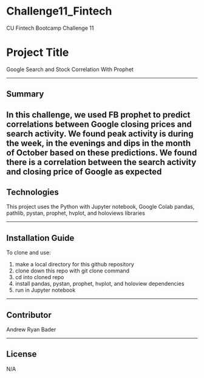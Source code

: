 # Challenge11_Fintech
CU Fintech Bootcamp Challenge 11

# Project Title

Google Search and Stock Correlation With Prophet

---

## Summary
In this challenge, we used FB prophet to predict correlations between Google closing prices and search activity. We found peak activity is during the week, in the evenings and dips in the month of October based on these predictions. We found there is a correlation between the search activity and closing price of Google as expected
--

## Technologies

This project uses the Python with Jupyter notebook, Google Colab pandas, pathlib, pystan, prophet, hvplot, and holoviews libraries

---

## Installation Guide

To clone and use:
1) make a local directory for this github repository
2) clone down this repo with git clone command
3) cd into cloned repo
4) install pandas, pystan, prophet, hvplot, and holoview dependencies
5) run in Jupyter notebook

---

## Contributor

Andrew Ryan Bader

---

## License

N/A